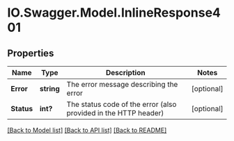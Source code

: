 # IO.Swagger.Model.InlineResponse401
## Properties

Name | Type | Description | Notes
------------ | ------------- | ------------- | -------------
**Error** | **string** | The error message describing the error | [optional] 
**Status** | **int?** | The status code of the error (also provided in the HTTP header) | [optional] 

[[Back to Model list]](../README.md#documentation-for-models) [[Back to API list]](../README.md#documentation-for-api-endpoints) [[Back to README]](../README.md)

